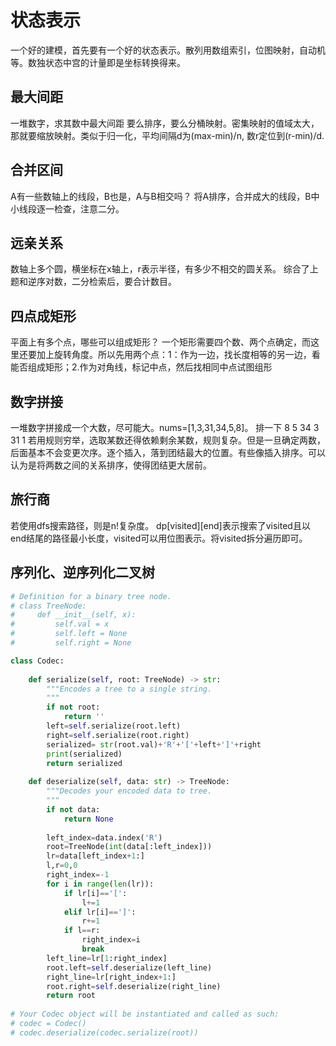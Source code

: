 # 状态表示
一个好的建模，首先要有一个好的状态表示。散列用数组索引，位图映射，自动机等。数独状态中宫的计量即是坐标转换得来。

## 最大间距
一堆数字，求其数中最大间距
要么排序，要么分桶映射。密集映射的值域太大，那就要缩放映射。类似于归一化，平均间隔d为(max-min)/n, 数r定位到(r-min)/d.

## 合并区间
A有一些数轴上的线段，B也是，A与B相交吗？
将A排序，合并成大的线段，B中小线段逐一检查，注意二分。

## 远亲关系
数轴上多个圆，横坐标在x轴上，r表示半径，有多少不相交的圆关系。
综合了上题和逆序对数，二分检索后，要合计数目。

## 四点成矩形
平面上有多个点，哪些可以组成矩形？
一个矩形需要四个数、两个点确定，而这里还要加上旋转角度。所以先用两个点：1：作为一边，找长度相等的另一边，看能否组成矩形；2.作为对角线，标记中点，然后找相同中点试图组形

## 数字拼接
一堆数字拼接成一个大数，尽可能大。nums=[1,3,31,34,5,8]。
排一下 8 5 34 3 31 1
若用规则穷举，选取某数还得依赖剩余某数，规则复杂。但是一旦确定两数，后面基本不会变更次序。逐个插入，落到团结最大的位置。有些像插入排序。可以认为是将两数之间的关系排序，使得团结更大居前。

## 旅行商
若使用dfs搜索路径，则是n!复杂度。
dp[visited][end]表示搜索了visited且以end结尾的路径最小长度，visited可以用位图表示。将visited拆分遍历即可。

## 序列化、逆序列化二叉树
```python
# Definition for a binary tree node.
# class TreeNode:
#     def __init__(self, x):
#         self.val = x
#         self.left = None
#         self.right = None

class Codec:
    
    def serialize(self, root: TreeNode) -> str:
        """Encodes a tree to a single string.
        """
        if not root:
            return ''
        left=self.serialize(root.left)
        right=self.serialize(root.right)
        serialized= str(root.val)+'R'+'['+left+']'+right
        print(serialized)
        return serialized
        
    def deserialize(self, data: str) -> TreeNode:
        """Decodes your encoded data to tree.
        """
        if not data:
            return None
        
        left_index=data.index('R')
        root=TreeNode(int(data[:left_index]))
        lr=data[left_index+1:]
        l,r=0,0
        right_index=-1
        for i in range(len(lr)):
            if lr[i]=='[':
                l+=1
            elif lr[i]==']':
                r+=1
            if l==r:
                right_index=i
                break
        left_line=lr[1:right_index]
        root.left=self.deserialize(left_line)
        right_line=lr[right_index+1:]
        root.right=self.deserialize(right_line)
        return root
    
# Your Codec object will be instantiated and called as such:
# codec = Codec()
# codec.deserialize(codec.serialize(root))

```



